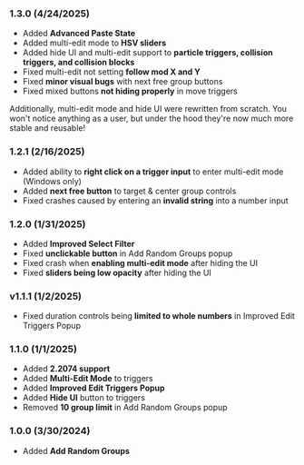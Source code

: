 ### 1.3.0 (4/24/2025)

- Added **Advanced Paste State**
- Added multi-edit mode to **HSV sliders**
- Added hide UI and multi-edit support to **particle triggers, collision triggers, and collision blocks**
- Fixed multi-edit not setting **follow mod X and Y**
- Fixed **minor visual bugs** with next free group buttons
- Fixed mixed buttons **not hiding properly** in move triggers

Additionally, multi-edit mode and hide UI were rewritten from scratch. You won't notice anything as a user, but under the hood they're now much more stable and reusable!

### 1.2.1 (2/16/2025)

- Added ability to **right click on a trigger input** to enter multi-edit mode (Windows only)
- Added **next free button** to target & center group controls
- Fixed crashes caused by entering an **invalid string** into a number input

### 1.2.0 (1/31/2025)

- Added **Improved Select Filter**
- Fixed **unclickable button** in Add Random Groups popup
- Fixed crash when **enabling multi-edit mode** after hiding the UI
- Fixed **sliders being low opacity** after hiding the UI

### v1.1.1 (1/2/2025)

- Fixed duration controls being **limited to whole numbers** in Improved Edit Triggers Popup

### 1.1.0 (1/1/2025)

- Added **2.2074 support**
- Added **Multi-Edit Mode** to triggers
- Added **Improved Edit Triggers Popup**
- Added **Hide UI** button to triggers
- Removed **10 group limit** in Add Random Groups popup

### 1.0.0 (3/30/2024)

- Added **Add Random Groups**
